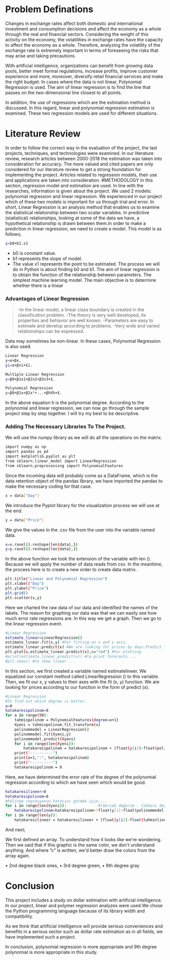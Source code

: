 # Problem Definations
Changes in exchange rates affect both domestic and international investment and consumption decisions and affect the economy as a whole through the real and financial sectors. Considering the weight of this activity on the economy, the volatilities in exchange rates have the capacity to affect the economy as a whole. Therefore, analyzing the volatility of the exchange rate is extremely important in terms of foreseeing the risks that may arise and taking precautions.

With artificial intelligence, organizations can benefit from growing data pools, better meet formal regulations, increase profits, improve customer experience and more, moreover, diversify retail financial services and make the right budget. In cases where the data is not linear, Polynomial Regression is used. The aim of linear regression is to find the line that passes on the two-dimensional line closest to all points.

In addition, the use of regressions which are the estimation method is discussed.
In this regard, linear and polynomial regression estimation is examined. These two regression models are used for different situations.

# Literature Review
In order to follow the correct way in the evaluation of the project, the last projects, techniques, and technologies were examined. In our literature review, research articles between 2000-2018 the estimation was taken into consideration for accuracy. The more valued and cited papers are only considered for our literature review to get a strong foundation for implementing the project.
Articles related to regression models, their use and applications are taken into consideration.
#METHODOLOGY 
In this section, regression model and estimation are used. In line with the researches, information is given about the project. We used 2 models: polynomial regression and linear regression. We experienced in our project which of these two models is important for us through trial and error. In short, Linear Regression is an analysis method that enables us to examine the statistical relationship between two scalar variables. In predictive (statistical) relationships, looking at some of the data we have, a hypothetical relationship is drawn between them.In order to make a prediction in linear regression, we need to create a model.
This model is as follows;
```sh
y=b0+b1.x1
```
  - b0 is  constant value.
  - b1 represents the slope of  model.
  - The value x1 represents the point to be estimated.
The process we will do in Python is about finding b0 and b1.
The aim of linear regression is to obtain the function of the relationship between parameters. The simplest machine learning model. The main objective is to determine whether there is a linear 
### Advantages of Linear Regression
> -In the linear model, a linear class boundary is created in the classification problem.
>-The theory is very well developed, its properties and behavior are well known.
>-Parameters are easy to estimate and develop according to problems.
>-Very wide and varied relationships can be expressed.

Data may sometimes be non-linear. In these cases, Polynomial Regression is also used.
```sh
Linear Regression
y=α+βx,
yi=α+βxi+£i.
```
```sh
Multiple Linear Regression
y=β0+β1x1+β2x2+β3x3+£.
```
```sh
Polynomial Regression
y=β0+β1x+β2x²+...+βhXh+£.
```
In the above equation h is the polynomial degree.
According to the polynomial and linear regression, we can now go through the sample project step by step together. I will try my best to be descriptive.
### Adding The Necessary Libraries To The Project.

We will use the numpy library as we will do all the operations on the matrix.
```sh
import numpy as np
import pandas as pd
import matplotlib.pyplot as plt 
from sklearn.linear_model import LinearRegression 
from sklearn.preprocessing import PolynomialFeatures
```
Since the incoming data will probably come as a DataFrame, which is the data retention object of the pandas library, we have imported the pandas to make the necessary coding for that case.
```sh
x = data["Day"]
``` 
We introduce the Pyplot library for the visualization process we will use at the end.
```sh
y = data["Price"]
```
We give the values in the .csv file from the user into the variable named data.
```sh
x=x.ravel().reshape(len(data),1)
y=y.ravel().reshape(len(data),1)
```
In the above function we took the extension of the variable with len (). Because we will apply the number of data reads from csv. In the meantime, the process here is to create a new order to create data matrix.
```sh
plt.title("Linear and Polynomial Regression")
plt.xlabel("Day")
plt.ylabel("Price")
plt.grid()
plt.scatter(x,y)
```
Here we charted the raw data of our data and identified the names of the labels.
The reason for graphing our data was that we can easily see how much error rate regressions are.
In this way we get a graph. Then we go to the linear regression event.
```sh
#Linear Regression
estimate_linear=LinearRegression()
estimate_linear.fit(x,y) #For fitting on x and y axis.
estimate_linear.predict(x) #We are looking for prices by days.Predict for forecasting.
plt.plot(x,estimate_linear.predict(x),c="red") #For plotting
#print(estimate_linear.predict(x)) #to print forecasts ...
#plt.show() #to show linear ...
```
In this section, we first created a variable named estimatelineer. We equalized our constant method called LinearRegression () to this variable. Then, we fit our x, y values to their axes with the fit (x, y) function. We are looking for prices according to our function in the form of predict (x).    
```sh
#Linear Regression
#To find out which degree is better.
a=0
hatakaresipolinom=0
for a in range(50):
    tahminpolinom = PolynomialFeatures(degree=a+1)
    Xyeni = tahminpolinom.fit_transform(x)
    polinommodel = LinearRegression()
    polinommodel.fit(Xyeni,y)
    polinommodel.predict(Xyeni)
    for i in range(len(Xyeni)):
        hatakaresipolinom = hatakaresipolinom + (float(y[i])-float(polinommodel.predict(Xyeni)[i]))**2
    print("----------")
    print(a+1,":", hatakaresipolinom)
    print("----------")
    hatakaresipolinom = 0
```
Here, we have determined the error rate of the degree of the polynomial regression according to which we have seen which would be good.
```sh
hatakaresilineer=0
hatakaresipolinom=0
#Polinom regresyonun hatasını görmek için....
for i in range(len(Xyeni)):              #(Gerçek değerim - tahmini değerim)**2
    hatakaresipolinom=hatakaresipolinom+(float(y[i]-float(polinommodel.predict(Xyeni)[i])))**2  
for i in range(len(y)):
    hatakaresilineer = hatakaresilineer + (float(y[i])-float(tahminlineer.predict(x)[i]))**2
```
And next;

We first defined an array. To understand how it looks like we're wondering. Then we said that if this graphic is the same color, we don't understand anything.
And where ”c” is written, we'd better draw the colors from the array again.

•	2nd degree black ones,
•	3rd degree green,
•	9th degree gray

# Conclusion
This project includes a study on dollar estimation with artificial intelligence.
In our project, linear and polymer regression analyzes were used.We chose the Python programming language because of its library width and compatibility.

As we think that artificial intelligence will provide serious conveniences and benefits in a serious sector such as dollar rate estimation as in all fields, we have implemented such a project.

In conclusion, polynomial regression is more appropriate and 9th degree polynomial is more appropriate in this study.
